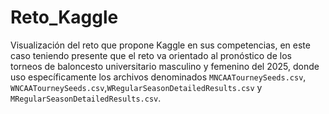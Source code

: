 # Reto_Kaggle
Visualización del reto que propone Kaggle en sus competencias, en este caso teniendo presente que el reto va orientado al pronóstico de los torneos de baloncesto universitario masculino y femenino del 2025, donde uso específicamente los archivos denominados `MNCAATourneySeeds.csv`, `WNCAATourneySeeds.csv`,`WRegularSeasonDetailedResults.csv` y `MRegularSeasonDetailedResults.csv`.
